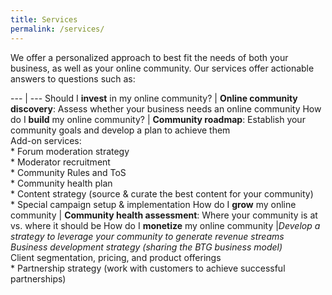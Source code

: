 ```yaml
---
title: Services
permalink: /services/
---
```


We offer a personalized approach to best fit the needs of both your
business, as well as your online community. Our services offer
actionable answers to questions such as:

--- | ---
Should I **invest** in my online community? | **Online community discovery**: Assess whether your business needs an online community
How do I **build** my online community? | **Community roadmap**: Establish your community goals and develop a plan to achieve them<br/>Add-on services:<br/>* Forum moderation strategy<br/>* Moderator recruitment<br/>* Community Rules and ToS<br/>* Community health plan<br/>* Content strategy (source &amp; curate the best content for your community)<br/>* Special campaign setup &amp; implementation
How do I **grow** my online community | **Community health assessment**: Where your community is at vs. where it should be
How do I **monetize** my online community |**Develop a strategy to leverage your community to generate revenue streams<br/>* Business development strategy (sharing the BTG business model)<br/>* Client segmentation, pricing, and product offerings<br/>* Partnership strategy (work with customers to achieve successful partnerships)
